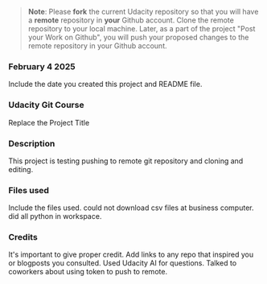 >**Note**: Please **fork** the current Udacity repository so that you will have a **remote** repository in **your** Github account. Clone the remote repository to your local machine. Later, as a part of the project "Post your Work on Github", you will push your proposed changes to the remote repository in your Github account.

### February 4 2025
Include the date you created this project and README file.

### Udacity Git Course
Replace the Project Title

### Description 
This project is testing pushing to remote git repository and cloning and editing.

### Files used
Include the files used. could not download csv files at business computer. did all python in workspace.

### Credits
It's important to give proper credit. Add links to any repo that inspired you or blogposts you consulted. Used Udacity AI for questions. Talked to coworkers about using token to push to remote.

